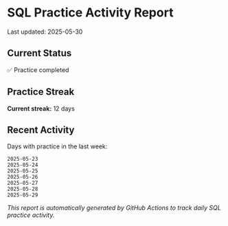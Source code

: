 # SQL Practice Activity Report

Last updated: 2025-05-30

## Current Status

✅ Practice completed

## Practice Streak

**Current streak:** 12 days

## Recent Activity

Days with practice in the last week:

```
2025-05-23
2025-05-24
2025-05-25
2025-05-26
2025-05-27
2025-05-28
2025-05-29
```

*This report is automatically generated by GitHub Actions to track daily SQL practice activity.*
